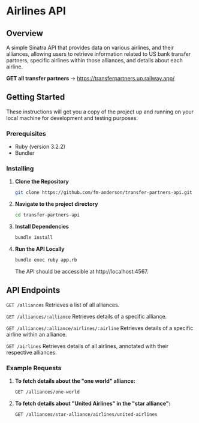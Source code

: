# Airlines API

## Overview

A simple Sinatra API that provides data on various airlines, and their alliances, allowing users to retrieve information related to US bank transfer partners, specific airlines within those alliances, and details about each airline.

**GET all transfer partners** → https://transferpartners.up.railway.app/

## Getting Started

These instructions will get you a copy of the project up and running on your local machine for development and testing purposes.

### Prerequisites

- Ruby (version 3.2.2)
- Bundler

### Installing

1. **Clone the Repository**

   ```sh
   git clone https://github.com/fm-anderson/transfer-partners-api.git
   ```
2. **Navigate to the project directory**

   ```sh
   cd transfer-partners-api
   ```

3. **Install Dependencies**

   ```sh
   bundle install
   ```

4. **Run the API Locally**

   ```sh
   bundle exec ruby app.rb
   ```

   The API should be accessible at http://localhost:4567.

## API Endpoints

`GET /alliances` Retrieves a list of all alliances.

`GET /alliances/:alliance` Retrieves details of a specific alliance.

`GET /alliances/:alliance/airlines/:airline` Retrieves details of a specific airline within an alliance.

`GET /airlines` Retrieves details of all airlines, annotated with their respective alliances.

### Example Requests

1. **To fetch details about the "one world" alliance:**

   ```sh
   GET /alliances/one-world
   ```

2. **To fetch details about "United Airlines" in the "star alliance":**

   ```sh
   GET /alliances/star-alliance/airlines/united-airlines
   ```
